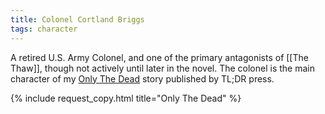 ```yaml
---
title: Colonel Cortland Briggs
tags: character
---
```


A retired U.S. Army Colonel, and one of the primary antagonists of [[The Thaw]], though not actively until later in the novel. The colonel is the main character of my [Only The Dead](/works#only-the-dead-tldr-press-family-anthology-2019) story published by TL;DR press.

{% include request_copy.html title="Only The Dead" %}
